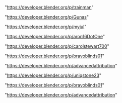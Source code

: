 "https://developer.blender.org/p/trainman"

"https://developer.blender.org/p/Gunas"

"https://developer.blender.org/p/myjul"

"https://developer.blender.org/p/aron16DotOne"

"https://developer.blender.org/p/carolstewart700"

"https://developer.blender.org/p/bravoblinds01"

"https://developer.blender.org/p/advancedattribution"

"https://developer.blender.org/p/uniqstone23"

 
"https://developer.blender.org/p/bravoblinds01"


"https://developer.blender.org/p/advancedattribution"


 
